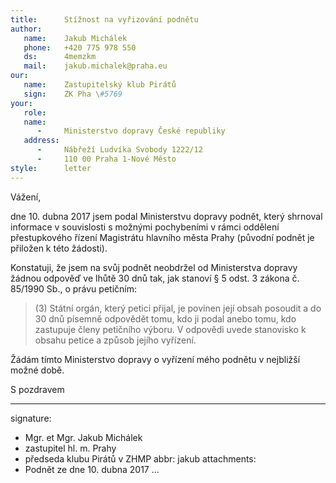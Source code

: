 ```yaml
---
title:      Stížnost na vyřizování podnětu
author:
   name:    Jakub Michálek
   phone:   +420 775 978 550
   ds:      4memzkm
   mail:    jakub.michalek@praha.eu
our:
   name:    Zastupitelský klub Pirátů
   sign:    ZK Pha \#5769
your:
   role:    
   name:    
      -     Ministerstvo dopravy České republiky
   address:
      -     Nábřeží Ludvíka Svobody 1222/12
      -     110 00 Praha 1-Nové Město
style:      letter
---
```


Vážení,

dne 10. dubna 2017 jsem podal Ministerstvu dopravy podnět, který shrnoval informace v souvislosti s možnými pochybeními v rámci oddělení přestupkového řízení Magistrátu hlavního města Prahy (původní podnět je přiložen k této žádosti).

Konstatuji, že jsem na svůj podnět neobdržel od Ministerstva dopravy žádnou odpověď ve lhůtě 30 dnů tak, jak stanoví § 5 odst. 3 zákona č. 85/1990 Sb., o právu petičním:

> (3) Státní orgán, který petici přijal, je povinen její obsah posoudit a do 30 dnů písemně odpovědět tomu, kdo ji podal anebo tomu, kdo zastupuje členy petičního výboru. V odpovědi uvede stanovisko k obsahu petice a způsob jejího vyřízení.

Žádám tímto Ministerstvo dopravy o vyřízení mého podnětu v nejbližší možné době.

S pozdravem

---
signature: 
  - Mgr. et Mgr. Jakub Michálek
  - zastupitel hl. m. Prahy
  - předseda klubu Pirátů v ZHMP
abbr:       jakub
attachments:
  - Podnět ze dne 10. dubna 2017
...
